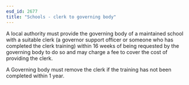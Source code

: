 ```yaml
---
esd_id: 2677
title: "Schools - clerk to governing body"
---
```


A local authority must provide the governing body of a maintained school with a suitable clerk (a governor support officer or someone who has completed the clerk training)  within 16 weeks of being requested by the governing body to do so and may charge a fee to cover the cost of providing the clerk.

A Governing body must remove the clerk if the training has not been completed within 1 year.

